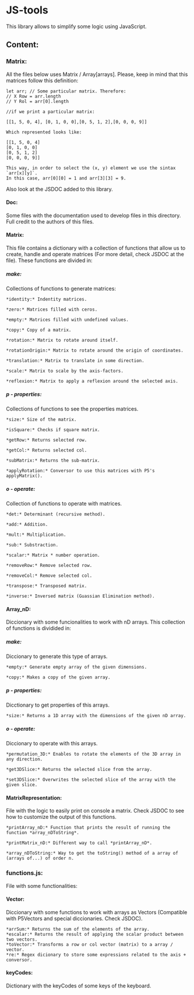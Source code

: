 # JS-tools
This library allows to simplify some logic using JavaScript.

## Content:

### Matrix:
All the files below uses Matrix / Array[arrays]. Please, keep in mind that this matrices follow this definition:

    let arr; // Some particular matrix. Therefore:
    // X Row = arr.length
    // Y Rol = arr[0].length

    //if we print a particular matrix:

    [[1, 5, 0, 4], [0, 1, 0, 0],[0, 5, 1, 2],[0, 0, 0, 9]]

    Which represented looks like:

    [[1, 5, 0, 4]
    [0, 1, 0, 0]
    [0, 5, 1, 2]
    [0, 0, 0, 9]]

    This way, in order to select the (x, y) element we use the sintax `arr[x][y]`.
    In this case, arr[0][0] = 1 and arr[3][3] = 9.

Also look at the JSDOC added to this library.

#### Doc:
Some files with the documentation used to develop files in this directory. Full credit to the authors of this files.

#### Matrix:
This file contains a dictionary with a collection of functions that allow us to create, handle and operate matrices (For more detail, check JSDOC at the file).
These functions are divided in:

##### make:
Collections of functions to generate matrices:

    *identity:* Indentity matrices.

    *zero:* Matrices filled with ceros.

    *empty:* Matrices filled with undefined values.

    *copy:* Copy of a matrix.

    *rotation:* Matrix to rotate around itself.

    *rotationOrigin:* Matrix to rotate around the origin of coordinates.

    *translation:* Matrix to translate in some direction.

    *scale:* Matrix to scale by the axis-factors.

    *reflexion:* Matrix to apply a reflexion around the selected axis.


##### p - properties:
Collections of functions to see the properties matrices.

    *size:* Size of the matrix.

    *isSquare:* Checks if square matrix.

    *getRow:* Returns selected row.

    *getCol:* Returns selected col.

    *subMatrix:* Returns the sub-matrix.

    *applyRotation:* Conversor to use this matrices with P5's applyMatrix().


##### o - operate:
Collection of functions to operate with matrices.

    *det:* Determinant (recursive method).
   
    *add:* Addition.
   
    *mult:* Multiplication.
   
    *sub:* Substraction.
   
    *scalar:* Matrix * number operation.
   
    *removeRow:* Remove selected row.
   
    *removeCol:* Remove selected col.
   
    *transpose:* Transposed matrix.
   
    *inverse:* Inversed matrix (Guassian Elimination method).


#### Array_nD:
Diccionary with some funcionalities to work with nD arrays. This collection of functions is dividided in:

##### make:
Diccionary to generate this type of arrays.

    *empty:* Generate empty array of the given dimensions.

    *copy:* Makes a copy of the given array.


##### p - properties:
Dicctionary to get properties of this arrays.

    *size:* Returns a 1D array with the dimensions of the given nD array. 


##### o - operate:
Diccionary to operate with this arrays.

    *permutation_3D:* Enables to rotate the elements of the 3D array in any direction.

    *get3DSlice:* Returns the selected slice from the array.

    *set3DSlice:* Overwrites the selected slice of the array with the given slice.


#### MatrixRepresentation:
File with the logic to easily print on console a matrix. Check JSDOC to see how to customize the output of this functions.

    *printArray_nD:* Function that prints the result of running the function *array_nDToString*.
   
    *printMatrix_nD:* Different way to call *printArray_nD*.
   
    *array_nDToString:* Way to get the toString() method of a array of (arrays of...) of order n.



### functions.js:
File with some functionalities:

#### Vector:
Diccionary with some functions to work with arrays as Vectors (Compatible with P5Vectors and special diccionaries. Check JSDOC).

    *arrSum:* Returns the sum of the elements of the array.
    *escalar:* Returns the result of applying the scalar product between two vectors.
    *toVector:* Transforms a row or col vector (matrix) to a array / vector.
    *re:* Regex dicionary to store some expressions related to the axis + conversor.

#### keyCodes:
Dictionary with the keyCodes of some keys of the keyboard. 